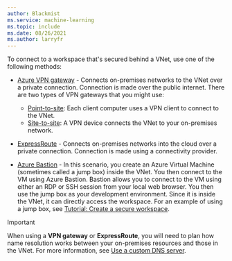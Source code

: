 ```yaml
---
author: Blackmist
ms.service: machine-learning
ms.topic: include
ms.date: 08/26/2021
ms.author: larryfr
---
```


To connect to a workspace that's secured behind a VNet, use one of the following methods:

* [Azure VPN gateway](../articles/vpn-gateway/vpn-gateway-about-vpngateways.md) - Connects on-premises networks to the VNet over a private connection. Connection is made over the public internet. There are two types of VPN gateways that you might use:

    * [Point-to-site](../articles/vpn-gateway/vpn-gateway-howto-point-to-site-resource-manager-portal.md): Each client computer uses a VPN client to connect to the VNet.
    * [Site-to-site](../articles/vpn-gateway/tutorial-site-to-site-portal.md): A VPN device connects the VNet to your on-premises network.

* [ExpressRoute](https://azure.microsoft.com/services/expressroute/) - Connects on-premises networks into the cloud over a private connection. Connection is made using a connectivity provider.
* [Azure Bastion](../articles/bastion/bastion-overview.md) - In this scenario, you create an Azure Virtual Machine (sometimes called a jump box) inside the VNet. You then connect to the VM using Azure Bastion. Bastion allows you to connect to the VM using either an RDP or SSH session from your local web browser. You then use the jump box as your development environment. Since it is inside the VNet, it can directly access the workspace. For an example of using a jump box, see [Tutorial: Create a secure workspace](../articles/machine-learning/tutorial-create-secure-workspace.md).

> [!IMPORTANT]
> When using a __VPN gateway__ or __ExpressRoute__, you will need to plan how name resolution works between your on-premises resources and those in the VNet. For more information, see [Use a custom DNS server](../articles/machine-learning/how-to-custom-dns.md).